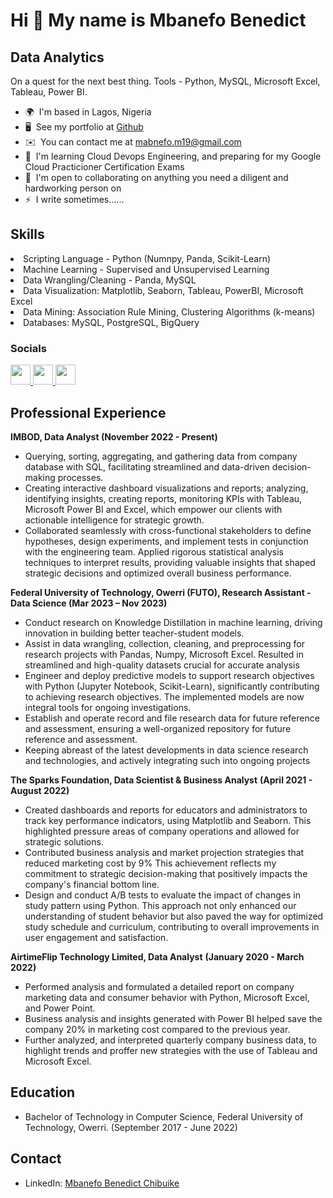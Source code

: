 Hi 👋 My name is Mbanefo Benedict
=================================

Data Analytics
--------------

On a quest for the next best thing. Tools - Python, MySQL, Microsoft Excel, Tableau, Power BI.

* 🌍  I'm based in Lagos, Nigeria
* 🖥️  See my portfolio at [Github](http://github.com/Chukwubuikexo)
* ✉️  You can contact me at [mabnefo.m19@gmail.com](mailto:mabnefo.m19@gmail.com)
* 🧠  I'm learning Cloud Devops Engineering, and preparing for my Google Cloud Practicioner Certification Exams
* 🤝  I'm open to collaborating on anything you need a diligent and hardworking person on
* ⚡  I write sometimes......

Skills
--------------

<p
<ul>
  <li>Scripting Language - Python (Numnpy, Panda, Scikit-Learn)</li>
  <li>Machine Learning - Supervised and Unsupervised Learning</li>
  <li>Data Wrangling/Cleaning - Panda, MySQL</li>
  <li>Data Visualization: Matplotlib, Seaborn, Tableau, PowerBI, Microsoft Excel</li>
  <li>Data Mining: Association Rule Mining, Clustering Algorithms (k-means)</li>
  <li>Databases: MySQL, PostgreSQL, BigQuery</li> 
</ul>
</p>


### Socials

<p align="left"> <a href="https://www.github.com/chukwubuikexo" target="_blank" rel="noreferrer"> <picture> <source media="(prefers-color-scheme: dark)" srcset="https://raw.githubusercontent.com/danielcranney/readme-generator/main/public/icons/socials/github-dark.svg" /> <source media="(prefers-color-scheme: light)" srcset="https://raw.githubusercontent.com/danielcranney/readme-generator/main/public/icons/socials/github.svg" /> <img src="https://raw.githubusercontent.com/danielcranney/readme-generator/main/public/icons/socials/github.svg" width="32" height="32" /> </picture> </a> <a href="https://www.linkedin.com/in/benedict-mbanefo-18b60b1b2/" target="_blank" rel="noreferrer"> <picture> <source media="(prefers-color-scheme: dark)" srcset="https://raw.githubusercontent.com/danielcranney/readme-generator/main/public/icons/socials/linkedin-dark.svg" /> <source media="(prefers-color-scheme: light)" srcset="https://raw.githubusercontent.com/danielcranney/readme-generator/main/public/icons/socials/linkedin.svg" /> <img src="https://raw.githubusercontent.com/danielcranney/readme-generator/main/public/icons/socials/linkedin.svg" width="32" height="32" /> </picture> </a> <a href="http://www.medium.com/@chukwubuikexo" target="_blank" rel="noreferrer"> <picture> <source media="(prefers-color-scheme: dark)" srcset="https://raw.githubusercontent.com/danielcranney/readme-generator/main/public/icons/socials/medium-dark.svg" /> <source media="(prefers-color-scheme: light)" srcset="https://raw.githubusercontent.com/danielcranney/readme-generator/main/public/icons/socials/medium.svg" /> <img src="https://raw.githubusercontent.com/danielcranney/readme-generator/main/public/icons/socials/medium.svg" width="32" height="32" /> </picture> </a></p>

Professional Experience
--------------  

**IMBOD, Data Analyst 
(November 2022 - Present)**

<ul>
<li>Querying, sorting, aggregating, and gathering data from company database with SQL, facilitating streamlined and data-driven decision-making processes.</li>
<li>Creating interactive dashboard visualizations and reports; analyzing, identifying insights, creating reports, monitoring KPIs with Tableau, Microsoft Power BI and Excel, which empower our clients with actionable intelligence for strategic growth.</li>
<li>Collaborated seamlessly with cross-functional stakeholders to define hypotheses, design experiments, and implement tests in conjunction with the engineering team. Applied rigorous statistical analysis techniques to interpret results, providing valuable insights that shaped strategic decisions and optimized overall business performance.</li>
</ul>

**Federal University of Technology, Owerri (FUTO), Research Assistant - Data Science
(Mar 2023 – Nov 2023)**

<ul>
<li>Conduct research on Knowledge Distillation in machine learning, driving innovation in building better teacher-student models. </li>
<li>Assist in data wrangling, collection, cleaning, and preprocessing for research projects with Pandas, Numpy, Microsoft Excel. Resulted in streamlined and high-quality datasets crucial for accurate analysis</li>
<li>Engineer and deploy predictive models to support research objectives with Python (Jupyter Notebook, Scikit-Learn), significantly contributing to achieving research objectives. The implemented models are now integral tools for ongoing investigations.</li>
<li>Establish and operate record and file research data for future reference and assessment, ensuring a well-organized repository for future reference and assessment.</li>
<li>Keeping abreast of the latest developments in data science research and technologies, and actively integrating such into ongoing projects</li></ul>


**The Sparks Foundation, Data Scientist & Business Analyst**
**(April 2021 - August 2022)**

<ul>
<li>Created dashboards and reports for educators and administrators to track key performance indicators, using Matplotlib and Seaborn. This highlighted pressure areas of company operations and allowed for strategic solutions.</li>

<li>Contributed business analysis and market projection strategies that reduced marketing cost by 9% This achievement reflects my commitment to strategic decision-making that positively impacts the company's financial bottom line.</li>
  
<li>Design and conduct A/B tests to evaluate the impact of changes in study pattern using Python. This approach not only enhanced our understanding of student behavior but also paved the way for optimized study schedule and curriculum, contributing to overall improvements in user engagement and satisfaction.</li>
</ul>


**AirtimeFlip Technology Limited, Data Analyst**
**(January 2020 - March 2022)**

<ul>
<li>Performed analysis and formulated a detailed report on company marketing data and consumer behavior with Python, Microsoft Excel, and Power Point.</li>

<li>Business analysis and insights generated with Power BI helped save the company 20% in marketing cost compared to the previous year.</li>

<li>Further analyzed, and interpreted quarterly company business data, to highlight trends and proffer new strategies with the use of Tableau and Microsoft Excel.</li>
</ul>

Education
--------------
<ul><li>
  Bachelor of Technology in Computer Science, Federal University of Technology, Owerri. 
  (September 2017 - June 2022)
</li></ul>

Contact
--------------
<ul><li>
  LinkedIn: <a href = "https://www.linkedin.com/in/benedict-mbanefo-18b60b1b2/"> Mbanefo Benedict Chibuike <a/>
</li></ul>
